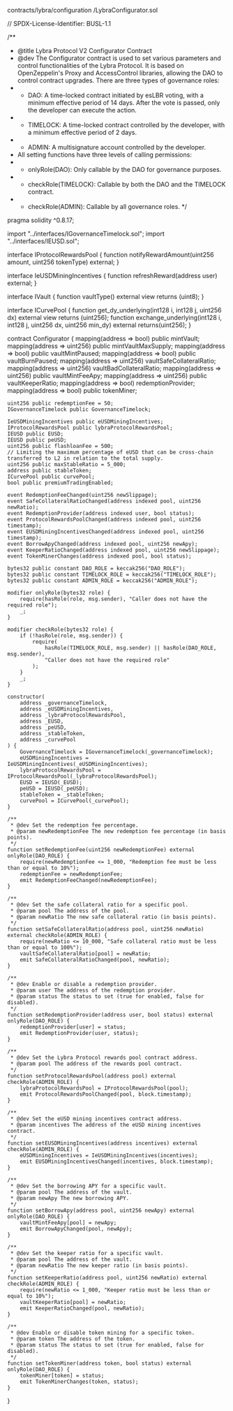 contracts/lybra/configuration
/LybraConfigurator.sol


// SPDX-License-Identifier: BUSL-1.1

/**
 * @title Lybra Protocol V2 Configurator Contract
 * @dev The Configurator contract is used to set various parameters and control functionalities of the Lybra Protocol. It is based on OpenZeppelin's Proxy and AccessControl libraries, allowing the DAO to control contract upgrades. There are three types of governance roles:
 * * DAO: A time-locked contract initiated by esLBR voting, with a minimum effective period of 14 days. After the vote is passed, only the developer can execute the action.
 * * TIMELOCK: A time-locked contract controlled by the developer, with a minimum effective period of 2 days.
 * * ADMIN: A multisignature account controlled by the developer.
 * All setting functions have three levels of calling permissions:
 * * onlyRole(DAO): Only callable by the DAO for governance purposes.
 * * checkRole(TIMELOCK): Callable by both the DAO and the TIMELOCK contract.
 * * checkRole(ADMIN): Callable by all governance roles.
 */

pragma solidity ^0.8.17;

import "../interfaces/IGovernanceTimelock.sol";
import "../interfaces/IEUSD.sol";

interface IProtocolRewardsPool {
    function notifyRewardAmount(uint256 amount, uint256 tokenType) external;
}

interface IeUSDMiningIncentives {
    function refreshReward(address user) external;
}

interface IVault {
    function vaultType() external view returns (uint8);
}

interface ICurvePool {
    function get_dy_underlying(int128 i, int128 j, uint256 dx) external view returns (uint256);
    function exchange_underlying(int128 i, int128 j, uint256 dx, uint256 min_dy) external returns(uint256);
}

contract Configurator {
    mapping(address => bool) public mintVault;
    mapping(address => uint256) public mintVaultMaxSupply;
    mapping(address => bool) public vaultMintPaused;
    mapping(address => bool) public vaultBurnPaused;
    mapping(address => uint256) vaultSafeCollateralRatio;
    mapping(address => uint256) vaultBadCollateralRatio;
    mapping(address => uint256) public vaultMintFeeApy;
    mapping(address => uint256) public vaultKeeperRatio;
    mapping(address => bool) redemptionProvider;
    mapping(address => bool) public tokenMiner;

    uint256 public redemptionFee = 50;
    IGovernanceTimelock public GovernanceTimelock;

    IeUSDMiningIncentives public eUSDMiningIncentives;
    IProtocolRewardsPool public lybraProtocolRewardsPool;
    IEUSD public EUSD;
    IEUSD public peUSD;
    uint256 public flashloanFee = 500;
    // Limiting the maximum percentage of eUSD that can be cross-chain transferred to L2 in relation to the total supply.
    uint256 public maxStableRatio = 5_000;
    address public stableToken;
    ICurvePool public curvePool;
    bool public premiumTradingEnabled;

    event RedemptionFeeChanged(uint256 newSlippage);
    event SafeCollateralRatioChanged(address indexed pool, uint256 newRatio);
    event RedemptionProvider(address indexed user, bool status);
    event ProtocolRewardsPoolChanged(address indexed pool, uint256 timestamp);
    event EUSDMiningIncentivesChanged(address indexed pool, uint256 timestamp);
    event BorrowApyChanged(address indexed pool, uint256 newApy);
    event KeeperRatioChanged(address indexed pool, uint256 newSlippage);
    event TokenMinerChanges(address indexed pool, bool status);

    bytes32 public constant DAO_ROLE = keccak256("DAO_ROLE");
    bytes32 public constant TIMELOCK_ROLE = keccak256("TIMELOCK_ROLE");
    bytes32 public constant ADMIN_ROLE = keccak256("ADMIN_ROLE");

    modifier onlyRole(bytes32 role) {
        require(hasRole(role, msg.sender), "Caller does not have the required role");
        _;
    }

    modifier checkRole(bytes32 role) {
        if (!hasRole(role, msg.sender)) {
            require(
                hasRole(TIMELOCK_ROLE, msg.sender) || hasRole(DAO_ROLE, msg.sender),
                "Caller does not have the required role"
            );
        }
        _;
    }

    constructor(
        address _governanceTimelock,
        address _eUSDMiningIncentives,
        address _lybraProtocolRewardsPool,
        address _EUSD,
        address _peUSD,
        address _stableToken,
        address _curvePool
    ) {
        GovernanceTimelock = IGovernanceTimelock(_governanceTimelock);
        eUSDMiningIncentives = IeUSDMiningIncentives(_eUSDMiningIncentives);
        lybraProtocolRewardsPool = IProtocolRewardsPool(_lybraProtocolRewardsPool);
        EUSD = IEUSD(_EUSD);
        peUSD = IEUSD(_peUSD);
        stableToken = _stableToken;
        curvePool = ICurvePool(_curvePool);
    }

    /**
     * @dev Set the redemption fee percentage.
     * @param newRedemptionFee The new redemption fee percentage (in basis points).
     */
    function setRedemptionFee(uint256 newRedemptionFee) external onlyRole(DAO_ROLE) {
        require(newRedemptionFee <= 1_000, "Redemption fee must be less than or equal to 10%");
        redemptionFee = newRedemptionFee;
        emit RedemptionFeeChanged(newRedemptionFee);
    }

    /**
     * @dev Set the safe collateral ratio for a specific pool.
     * @param pool The address of the pool.
     * @param newRatio The new safe collateral ratio (in basis points).
     */
    function setSafeCollateralRatio(address pool, uint256 newRatio) external checkRole(ADMIN_ROLE) {
        require(newRatio <= 10_000, "Safe collateral ratio must be less than or equal to 100%");
        vaultSafeCollateralRatio[pool] = newRatio;
        emit SafeCollateralRatioChanged(pool, newRatio);
    }

    /**
     * @dev Enable or disable a redemption provider.
     * @param user The address of the redemption provider.
     * @param status The status to set (true for enabled, false for disabled).
     */
    function setRedemptionProvider(address user, bool status) external onlyRole(DAO_ROLE) {
        redemptionProvider[user] = status;
        emit RedemptionProvider(user, status);
    }

    /**
     * @dev Set the Lybra Protocol rewards pool contract address.
     * @param pool The address of the rewards pool contract.
     */
    function setProtocolRewardsPool(address pool) external checkRole(ADMIN_ROLE) {
        lybraProtocolRewardsPool = IProtocolRewardsPool(pool);
        emit ProtocolRewardsPoolChanged(pool, block.timestamp);
    }

    /**
     * @dev Set the eUSD mining incentives contract address.
     * @param incentives The address of the eUSD mining incentives contract.
     */
    function setEUSDMiningIncentives(address incentives) external checkRole(ADMIN_ROLE) {
        eUSDMiningIncentives = IeUSDMiningIncentives(incentives);
        emit EUSDMiningIncentivesChanged(incentives, block.timestamp);
    }

    /**
     * @dev Set the borrowing APY for a specific vault.
     * @param pool The address of the vault.
     * @param newApy The new borrowing APY.
     */
    function setBorrowApy(address pool, uint256 newApy) external onlyRole(DAO_ROLE) {
        vaultMintFeeApy[pool] = newApy;
        emit BorrowApyChanged(pool, newApy);
    }

    /**
     * @dev Set the keeper ratio for a specific vault.
     * @param pool The address of the vault.
     * @param newRatio The new keeper ratio (in basis points).
     */
    function setKeeperRatio(address pool, uint256 newRatio) external checkRole(ADMIN_ROLE) {
        require(newRatio <= 1_000, "Keeper ratio must be less than or equal to 10%");
        vaultKeeperRatio[pool] = newRatio;
        emit KeeperRatioChanged(pool, newRatio);
    }

    /**
     * @dev Enable or disable token mining for a specific token.
     * @param token The address of the token.
     * @param status The status to set (true for enabled, false for disabled).
     */
    function setTokenMiner(address token, bool status) external onlyRole(DAO_ROLE) {
        tokenMiner[token] = status;
        emit TokenMinerChanges(token, status);
    }
}
